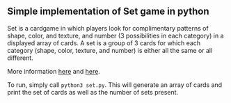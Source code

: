 ## Simple implementation of Set game in python

Set is a cardgame in which players look for complimentary patterns of
shape, color, and texture, and number (3 possibilities in each category) in a displayed
array of cards. A set is a group of 3 cards for which each category (shape, color, texture, and number)
is either all the same or all different.

More information [here](https://www.amazon.com/SET-Family-Game-Visual-Perception/dp/B00000IV34) and [here](https://www.setgame.com/welcome).

To run, simply call `python3 set.py`. This will generate an array of cards and print the set of cards as well as the number of sets present.
